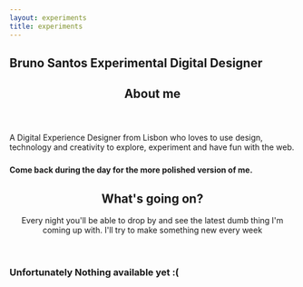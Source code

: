 ```yaml
---
layout: experiments
title: experiments
---
```

<script src="https://cdnjs.cloudflare.com/ajax/libs/p5.js/0.8.0/p5.min.js"></script>
<script src="/assets/js/canvas.js"></script>


<section title="name" id="name">
    <h1>Bruno Santos <span class="italic small-text">Experimental</span> Digital Designer</h1>
</section>

<section title="sobre" id="sobre">
    <header>
        <h2 class="titulo-bloco hidden">About me</h2>
    </header>
    <p>A Digital Experience Designer from Lisbon who loves to use design, technology and creativity to explore, experiment and have fun with the web.</p>
</section>

<section title="Countdown" id="timer">
    <div class="wrapper">
        <div class="countdown">
            <h3 class="hours"></h3>
            <h3 class="minutes"></h3>
            <h3 class="seconds"></h3>
        </div>
        <h4>Come back during the day for the more polished version of me.</h4>
    </div>
</section>

<section title="Experiments" id="experiments-block">
    <header>
        <h2 class="titulo-bloco">What's going on?</h2>
        <p>Every night you'll be able to drop by and see the latest dumb thing I'm coming up with. I'll try to make something new every week</p>
    </header>
    <main>
        <h3>Unfortunately Nothing available yet :(</h3>
        <!-- <h3>I gotta finish the entire website first.</h3> -->
    </main>
</section>

<div id="c2"></div>
